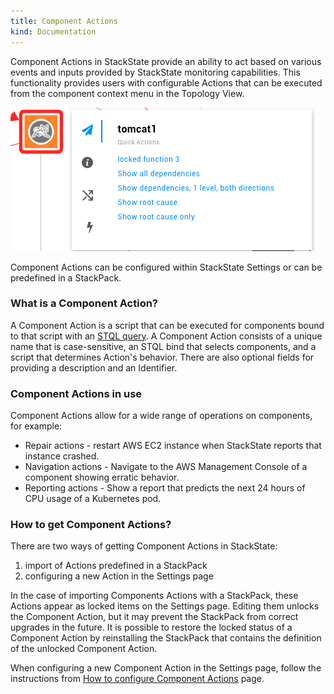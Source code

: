 ```yaml
---
title: Component Actions
kind: Documentation
---
```


Component Actions in StackState provide an ability to act based on various events and inputs provided by StackState monitoring capabilities. This functionality provides users with configurable Actions that can be executed from the component context menu in the Topology View.

![Component Actions](/images/quick_component_actions.png)

Component Actions can be configured within StackState Settings or can be predefined in a StackPack.

### What is a Component Action?

A Component Action is a script that can be executed for components bound to that script with an [STQL query](/use/topology_selection_advanced/). A Component Action consists of a unique name that is case-sensitive, an STQL bind that selects components, and a script that determines Action's behavior. There are also optional fields for providing a description and an Identifier.

### Component Actions in use

Component Actions allow for a wide range of operations on components, for example:

* Repair actions - restart AWS EC2 instance when StackState reports that instance crashed.
* Navigation actions - Navigate to the AWS Management Console of a component showing erratic behavior.
* Reporting actions - Show a report that predicts the next 24 hours of CPU usage of a Kubernetes pod.

### How to get Component Actions?

There are two ways of getting Component Actions in StackState:

  1. import of Actions predefined in a StackPack
  2. configuring a new Action in the Settings page

In the case of importing Components Actions with a StackPack, these Actions appear as locked items on the Settings page. Editing them unlocks the Component Action, but it may prevent the StackPack from correct upgrades in the future. It is possible to restore the locked status of a Component Action by reinstalling the StackPack that contains the definition of the unlocked Component Action.

When configuring a new Component Action in the Settings page, follow the instructions from [How to configure Component Actions](/configure/how_to_configure_component_actions/) page.
